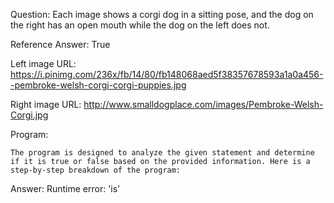 Question: Each image shows a corgi dog in a sitting pose, and the dog on the right has an open mouth while the dog on the left does not.

Reference Answer: True

Left image URL: https://i.pinimg.com/236x/fb/14/80/fb148068aed5f38357678593a1a0a456--pembroke-welsh-corgi-corgi-puppies.jpg

Right image URL: http://www.smalldogplace.com/images/Pembroke-Welsh-Corgi.jpg

Program:

```
The program is designed to analyze the given statement and determine if it is true or false based on the provided information. Here is a step-by-step breakdown of the program:
```
Answer: Runtime error: 'is'


